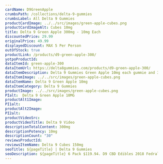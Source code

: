 ```yaml
---
cardName: D9GreenApple
crumbsPath: /collections/delta-9-gummies
crumbsLabel: All Delta 9 Gummies
productCardImage: ../../src/images/green-apple-cubes.png
productCardImageAlt: Cubes 10mg
title: Delta 9 Green Apple 300mg - 10mg Each
discountedPrice: 29.99
originalPrice: 49.99
displayedDiscount: MAX 5 Per Person
outOfStock: true
productLink: /products/d9-green-apple-300/
yotpoProductId: 
dataItemId: green-apple-300
dataItemUrl: https://delta8gummies.com/products/d9-green-apple-300/
dataItemDescription: Delta 9 Gummies Green Apple 10mg each gummie and 300 per jar. Sells Only the Most Quality Delta 9 THC Gummies Fully Formulated from Hemp. These products are 2018 Federal Farm Bill Legal.
dataItemImage: ../../src/images/green-apple-cubes.png
dataItemName: Delta 9 Green Apple 10mg
dataItemCategory: Delta 9 Gummies
productImage: ../../src/images/green-apple-cubes.png
PIalt:  Delta 9 Green Apple 10MG
productAlt1Image: 
PI1alt: 
productAlt2Image: 
PI2alt: 
productVideoSrc: 
productVideoTitle: Delta 9 Video
descriptionTotalContent: 300mg
descriptionPotency: 10mg
descriptionCount: "30"
reviewsProductId: 
reviewsItemName: Delta 9 Cubes 150mg
seoTitle: ${pageTitle} | Delta 9 Gummies
seoDescription: ${pageTitle} 6 Pack $119.94. D9 CBD Edibles 2018 Fedral Farm Bill legal. Consume Delta 9 thc Cubes gummies Responsibly. 
---
```


